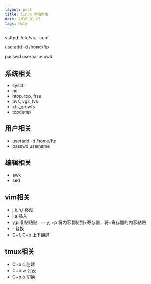 ```yaml
---
layout: post
title: linux 常用命令
date: 2016-01-02
tags: Note
---
```

vsftpd:
  /etc/vs....conf

useradd -d /home/ftp

passwd username
pwd

## 系统相关

- sysctl
- nc
- htop, top, free
- pvs, vgs, lvs
- xfs_growfs
- tcpdump

## 用户相关

- useradd -d /home/ftp
- passwd username

## 编辑相关

- awk
- sed

## vim相关

- j,k,h,l 移动
- i,a 插入
- y,p 复制粘贴，:+ y, +p 将内容复制到+寄存器，将+寄存器的内容粘贴
- r 替换
- C+f, C+b 上下翻屏

## tmux相关

- C+b c 创建
- C+b w 列表
- C+b o 切换
